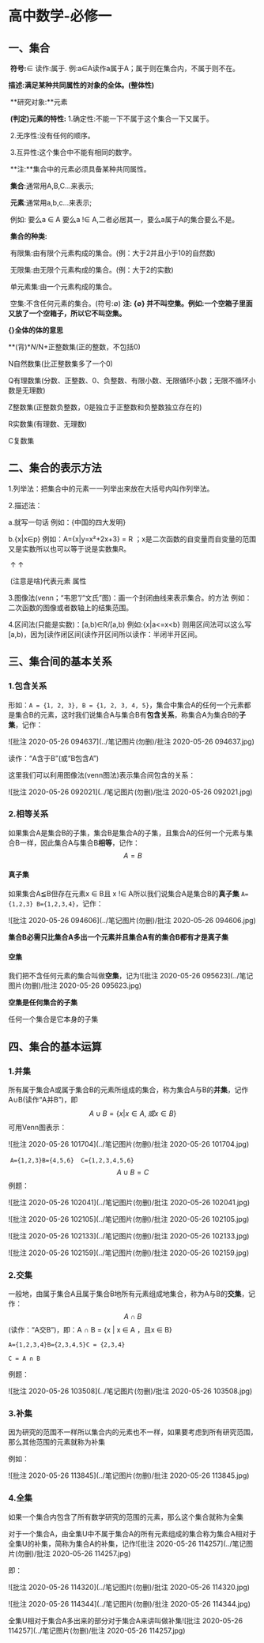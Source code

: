 # 高中数学-必修一

## **一、集合**

​             **符号:**∈  读作:属于.  例:a∈A读作a属于A；属于则在集合内，不属于则不在。

​             **描述:**满足某种共同属性的对象的全体。**(整体性)**

​             **研究对象:**元素

​     **(判定)元素的特性:** 1.确定性:不能一下不属于这个集合一下又属于。

​                                     2.无序性:没有任何的顺序。

​                                     3.互异性:这个集合中不能有相同的数字。

​             **注:**集合中的元素必须具备某种共同属性。

​            **集合**:通常用A,B,C...来表示;

​            **元素**:通常用a,b,c...来表示;

​            例如: 要么a ∈ A  要么a !∈ A,二者必居其一，要么a属于A的集合要么不是。

​            **集合的种类:**

​                   有限集:由有限个元素构成的集合。(例：大于2并且小于10的自然数)

​                   无限集:由无限个元素构成的集合。(例：大于2的实数)

​                   单元素集:由一个元素构成的集合。

​                   空集:不含任何元素的集合。(符号:∅)          **注:  {∅}  并不叫空集。例如:一个空箱子里面又放了一个空箱子，所以它不叫空集。**

**{}全体的体的意思**

**(背)**N*/N+正整数集(正的整数，不包括0)

N自然数集(比正整数集多了一个0)

Q有理数集(分数、正整数、0、负整数、有限小数、无限循环小数；无限不循环小数是无理数)

Z整数集(正整数负整数，0是独立于正整数和负整数独立存在的)

R实数集(有理数、无理数)

C复数集

## **二、集合的表示方法**

1.列举法：把集合中的元素一一列举出来放在大括号内叫作列举法。

2.描述法：

a.就写一句话 例如：{中国的四大发明}

b.{x|x∈p} 例如：A={x|y=x²+2x+3} = R ；x是二次函数的自变量而自变量的范围又是实数所以也可以等于说是实数集R。

​    ↑   ↑

​    (注意是啥)代表元素  属性

3.图像法(venn；“韦恩”/“文氏”图)：画一个封闭曲线来表示集合。的方法  例如：二次函数的图像或者数轴上的结集范围。

4.区间法(只能是实数)：[a,b)∈R/[a,b)  例如:{x|a<=x<b} 则用区间法可以这么写[a,b)，因为[读作闭区间(读作开区间所以读作：半闭半开区间。

## 三、集合间的基本关系

### 1.包含关系

形如：```A = {1, 2, 3}, B = {1, 2, 3, 4, 5}```，集合中集合A的任何一个元素都是集合B的元素，这时我们说集合A与集合B有**包含关系**，称集合A为集合B的**子集**，记作：

![批注 2020-05-26 094637](../笔记图片(勿删)/批注 2020-05-26 094637.jpg)

读作：“A含于B”(或“B包含A”)

这里我们可以利用图像法(venn图法)表示集合间包含的关系：

![批注 2020-05-26 092021](../笔记图片(勿删)/批注 2020-05-26 092021.jpg)

### 2.相等关系

如果集合A是集合B的子集，集合B是集合A的子集，且集合A的任何一个元素与集合B一样，因此集合A与集合B**相等**，记作：
$$
A = B
$$

#### 真子集

如果集合A≦B但存在元素x ∈ B且 x !∈ A所以我们说集合A是集合B的**真子集** ```A={1,2,3} B={1,2,3,4}```，记作：

![批注 2020-05-26 094606](../笔记图片(勿删)/批注 2020-05-26 094606.jpg)

**集合B必需只比集合A多出一个元素并且集合A有的集合B都有才是真子集**

#### 空集

我们把不含任何元素的集合叫做**空集**，记为![批注 2020-05-26 095623](../笔记图片(勿删)/批注 2020-05-26 095623.jpg)

**空集是任何集合的子集**



任何一个集合是它本身的子集



## 四、集合的基本运算

### 1.并集

所有属于集合A或属于集合B的元素所组成的集合，称为集合A与B的**并集**，记作A∪B(读作“A并B”)，即
$$
A∪B=\{x|x∈A,或x∈B\}
$$
可用Venn图表示：

![批注 2020-05-26 101704](../笔记图片(勿删)/批注 2020-05-26 101704.jpg)

​					```A={1,2,3}B={4,5,6}  C={1,2,3,4,5,6}```
$$
A∪B=C
$$
例题：

![批注 2020-05-26 102041](../笔记图片(勿删)/批注 2020-05-26 102041.jpg)

![批注 2020-05-26 102105](../笔记图片(勿删)/批注 2020-05-26 102105.jpg)

![批注 2020-05-26 102133](../笔记图片(勿删)/批注 2020-05-26 102133.jpg)

![批注 2020-05-26 102159](../笔记图片(勿删)/批注 2020-05-26 102159.jpg)

### 2.交集

一般地，由属于集合A且属于集合B地所有元素组成地集合，称为A与B的**交集**，记作：
$$
A∩B
$$
(读作：“A交B”)，即：A ∩ B = {x | x ∈ A ，且x ∈ B}

```A={1,2,3,4}B={2,3,4,5}C = {2,3,4}```

```C = A ∩ B```

例题：

![批注 2020-05-26 103508](../笔记图片(勿删)/批注 2020-05-26 103508.jpg)

### 3.补集

因为研究的范围不一样所以集合内的元素也不一样，如果要考虑到所有研究范围，那么其他范围的元素就称为补集

例如：

![批注 2020-05-26 113845](../笔记图片(勿删)/批注 2020-05-26 113845.jpg)

### 4.全集

如果一个集合内包含了所有数学研究的范围的元素，那么这个集合就称为全集

对于一个集合A，由全集U中不属于集合A的所有元素组成的集合称为集合A相对于全集U的补集，简称为集合A的补集，记作![批注 2020-05-26 114257](../笔记图片(勿删)/批注 2020-05-26 114257.jpg)

即：

![批注 2020-05-26 114320](../笔记图片(勿删)/批注 2020-05-26 114320.jpg)

![批注 2020-05-26 114344](../笔记图片(勿删)/批注 2020-05-26 114344.jpg)

全集U相对于集合A多出来的部分对于集合A来讲叫做补集![批注 2020-05-26 114257](../笔记图片(勿删)/批注 2020-05-26 114257.jpg)

